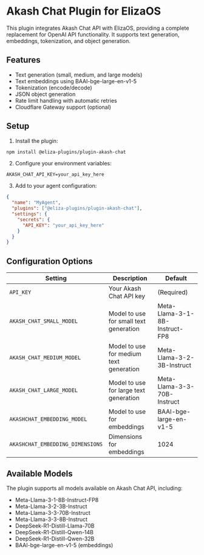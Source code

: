 # Akash Chat Plugin for ElizaOS

This plugin integrates Akash Chat API with ElizaOS, providing a complete replacement for OpenAI API functionality. It supports text generation, embeddings, tokenization, and object generation.

## Features

- Text generation (small, medium, and large models)
- Text embeddings using BAAI-bge-large-en-v1-5
- Tokenization (encode/decode)
- JSON object generation
- Rate limit handling with automatic retries
- Cloudflare Gateway support (optional)

## Setup

1. Install the plugin:
```bash
npm install @eliza-plugins/plugin-akash-chat
```

2. Configure your environment variables:
```
AKASH_CHAT_API_KEY=your_api_key_here
```

3. Add to your agent configuration:
```json
{
  "name": "MyAgent",
  "plugins": ["@eliza-plugins/plugin-akash-chat"],
  "settings": {
    "secrets": {
      "API_KEY": "your_api_key_here"
    }
  }
}
```

## Configuration Options

| Setting | Description | Default |
|---------|-------------|---------|
| `API_KEY` | Your Akash Chat API key | (Required) |
| `AKASH_CHAT_SMALL_MODEL` | Model to use for small text generation | Meta-Llama-3-1-8B-Instruct-FP8 |
| `AKASH_CHAT_MEDIUM_MODEL` | Model to use for medium text generation | Meta-Llama-3-2-3B-Instruct |
| `AKASH_CHAT_LARGE_MODEL` | Model to use for large text generation | Meta-Llama-3-3-70B-Instruct |
| `AKASHCHAT_EMBEDDING_MODEL` | Model to use for embeddings | BAAI-bge-large-en-v1-5 |
| `AKASHCHAT_EMBEDDING_DIMENSIONS` | Dimensions for embeddings | 1024 |

## Available Models

The plugin supports all models available on Akash Chat API, including:
- Meta-Llama-3-1-8B-Instruct-FP8
- Meta-Llama-3-2-3B-Instruct
- Meta-Llama-3-3-70B-Instruct
- Meta-Llama-3-3-8B-Instruct
- DeepSeek-R1-Distill-Llama-70B
- DeepSeek-R1-Distill-Qwen-14B
- DeepSeek-R1-Distill-Qwen-32B
- BAAI-bge-large-en-v1-5 (embeddings)